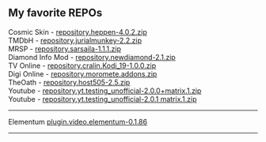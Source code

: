 ## My favorite REPOs

Cosmic Skin - 
<a href="repository.heppen-4.0.2.zip">repository.heppen-4.0.2.zip</a><br>
TMDbH - 
<a href="repository.jurialmunkey-2.2.zip">repository.jurialmunkey-2.2.zip</a><br>
MRSP - 
<a href="repository.sarsaila-1.1.1.zip">repository.sarsaila-1.1.1.zip</a><br>
Diamond Info Mod - 
<a href="repository.newdiamond-2.1.zip">repository.newdiamond-2.1.zip</a><br>
TV Online - 
<a href="repository.cralin.Kodi_19-1.0.0.zip">repository.cralin.Kodi_19-1.0.0.zip</a><br>
Digi Online - 
<a href="repository.moromete.addons.zip">repository.moromete.addons.zip</a><br>
TheOath - 
<a href="repository.host505-2.5.zip">repository.host505-2.5.zip</a><br>
Youtube - 
<a href="repository.yt.testing_unofficial-2.0.0+matrix.1.zip">repository.yt.testing_unofficial-2.0.0+matrix.1.zip</a><br>
Youtube - 
<a href="repository.yt.testing_unofficial-2.0.1 matrix.1.zip">repository.yt.testing_unofficial-2.0.1 matrix.1.zip</a><br>
<hr>
Elementum
<a href="https://github.com/elgatito/plugin.video.elementum/releases/download/v0.1.86/plugin.video.elementum-0.1.86.zip">plugin.video.elementum-0.1.86</a><br>
<hr>

